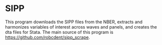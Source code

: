 # SIPP
This program downloads the SIPP files from the NBER, extracts and harmonizes variables of interest across waves and panels, and creates the dta files for Stata. The main source of this program is https://github.com/robcdent/sipp_scrape.  
